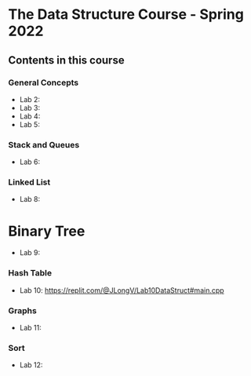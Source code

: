 # The Data Structure Course - Spring 2022

## Contents in this course

### General Concepts
- Lab 2: 
- Lab 3:
- Lab 4:
- Lab 5:

### Stack and Queues
- Lab 6:

### Linked List
- Lab 8:

# Binary Tree
- Lab 9:

### Hash Table
- Lab 10: https://replit.com/@JLongV/Lab10DataStruct#main.cpp

### Graphs
- Lab 11:

### Sort
- Lab 12: 
